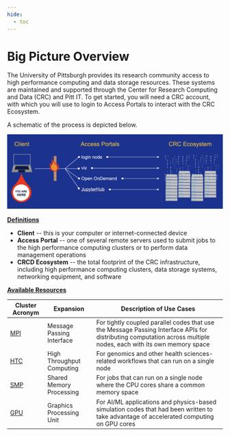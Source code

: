 ```yaml
---
hide:
  - toc
---
```


# Big Picture Overview

The University of Pittsburgh provides its research community access to high performance computing and data storage
resources. These systems are maintained and supported through the Center for Research Computing and Data (CRC) and Pitt IT.
To get started, you will need a CRC account, with which you will use to login to Access Portals to interact with
the CRC Ecosystem.

A schematic of the process is depicted below.

![GETTING-STARTED-MAP](../_assets/img/getting-started/getting-started-map.png)

<ins>**Definitions**</ins>

* **Client** -- this is your computer or internet-connected device
* **Access Portal** -- one of several remote servers used to submit jobs to the high performance computing clusters or
  to perform
  data management operations
* **CRCD Ecosystem** -- the total footprint of the CRC infrastructure, including high performance computing
  clusters, data storage systems, networking equipment, and software

<ins>**Available Resources**</ins>

| Cluster Acronym                 | Expansion                 | Description of Use Cases                                                                                                                                          |
|---------------------------------|---------------------------|-------------------------------------------------------------------------------------------------------------------------------------------------------------------|
| [MPI](../hardware_profiles/mpi) | Message Passing Interface | For tightly coupled parallel codes that use the Message Passing Interface APIs for distributing computation across multiple nodes, each with its own memory space |
| [HTC](../hardware_profiles/htc) | High Throughput Computing | For genomics and other health sciences-related workflows that can run on a single node                                                                            |
| [SMP](../hardware_profiles/smp) | Shared Memory Processing  | For jobs that can run on a single node where the CPU cores share a common memory space                                                                            |
| [GPU](../hardware_profiles/gpu) | Graphics Processing Unit  | For AI/ML applications and physics-based simulation codes that had been written to take advantage of accelerated computing on GPU cores                           |
